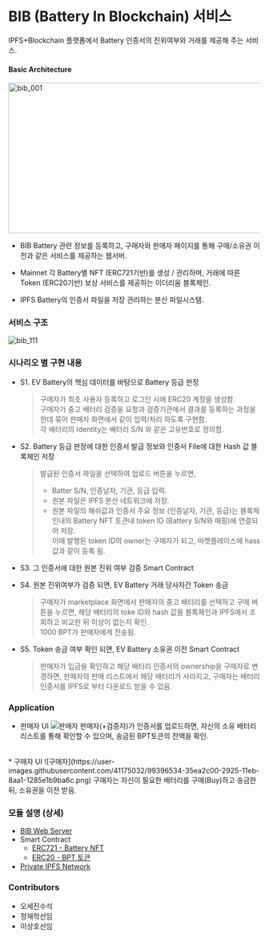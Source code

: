 # BIB (Battery In Blockchain) 서비스
IPFS+Blockchain 플랫폼에서 Battery 인증서의 진위여부와 거래를 제공해 주는 서비스.

#### Basic Architecture

<img src="images/bib_architecture.png" alt="bib_001" width="600" height="300" />

- BIB
Battery 관련 정보를 등록하고, 구매자와 판매자 페이지를 통해 구매/소유권 이전과 같은 서비스를 제공하는 웹서버.

- Mainnet
각 Battery별 NFT (ERC721기반)를 생성 / 관리하며, 거래에 따른 Token (ERC20기반) 보상 서비스를 제공하는 이더리움 블록체인.

- IPFS
Battery의 인증서 파일을 저장 관리하는 분산 파일시스템.


### 서비스 구조

![bib_111](images/bib_service_flow.png)

### 시나리오 별 구현 내용   
* S1. EV Battery의 핵심 데이터를 바탕으로 Battery 등급 판정   
  > 구매자가 최초 사용자 등록하고 로그인 시에 ERC20 계정을 생성함.  
  > 구매자가 중고 배터리 검증을 요청과 검증기관에서 결과를 등록하는 과정을 한데 묶어 판매자 화면에서 같이 입력/처리 하도록 구현함.   
  > 각 배터리의 Identity는 배터리 S/N 와 같은 고유번호로 정의함.   

* S2. Battery 등급 판정에 대한 인증서 발급 정보와 인증서 File에 대한 Hash 값 블록체인 저장   
  > 발급된 인증서 파일을 선택하여 업로드 버튼을 누르면,  
  > * Batter S/N, 인증날자, 기관, 등급 입력.   
  > * 원본 파일은 IPFS 분산 네트워크에 저장.   
  > * 원본 파일의 해쉬값과 인증서 주요 정보 (인증날자, 기관, 등급)는 블록체인내의 Battery NFT 토큰내 token ID (Battery S/N와 매핑)에 연결되어 저장.   
  > 이때 발행된 token ID의 owner는 구매자가 되고, 마켓플레이스에 hass 값과 같이 등록 됨. 

* S3. 그 인증서에 대한 원본 진위 여부 검증 Smart Contract 
* S4. 원본 진위여부가 검증 되면, EV Battery 거래 당사자간 Token 송금   
  > 구매자가 marketplace 화면에서 판매자의 중고 배터리를 선택하고 구매 버튼을 누르면, 해당 배터리의 toke ID와 hash 값을 블록체인과 IPFS에서 조회하고 비교한 뒤 이상이 없는지 확인.  
  > 1000 BPT가 판매자에게 전송됨.

* S5. Token 송금 여부 확인 되면, EV Battery 소유권 이전 Smart Contract   
  > 판매자가 입금을 확인하고 해당 배터리 인증서의 ownership을 구매자로 변경하면, 판매자의 판매 리스트에서 해당 배터리가 사라지고, 구매자는 배터리 인증서를 IPFS로 부터 다운로드 받을 수 있음.

### Application  

* 판매자 UI
![판매자](https://user-images.githubusercontent.com/41175032/99396530-34b8ff00-2925-11eb-9689-2d5ac089b9a4.png)
판매자(+검증자)가 인증서를 업로드하면, 자신의 소유 배터리 리스트를 통해 확인할 수 있으며, 송금된 BPT토큰의 잔액을 확인.   
<br/>
* 구매자 UI
![구매자](https://user-images.githubusercontent.com/41175032/99396534-35ea2c00-2925-11eb-8aa1-1285e1b9ba6c.png)
구매자는 자신이 필요한 배터리를 구매(Buy)하고 송금한 뒤, 소유권을 이전 받음.   

### 모듈 설명 (상세)
* [BIB Web Server](./BIB.md)   
* Smart Contract
   - [ERC721 - Battery NFT](https://github.com/yami2254/SK_BlockChain_First/tree/master/token/NFT)
   - [ERC20 - BPT 토큰](https://github.com/yami2254/SK_BlockChain_First/tree/master/token/ERC20)
* [Private IPFS Network](./IPFS.md)

  
### Contributors

* 오세진수석  
* 정재학선임 
* 이상호선임
